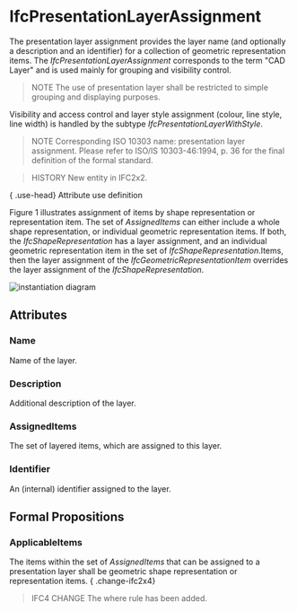 # IfcPresentationLayerAssignment

The presentation layer assignment provides the layer name (and optionally a description and an identifier) for a collection of geometric representation items. The _IfcPresentationLayerAssignment_ corresponds to the term "CAD Layer" and is used mainly for grouping and visibility control.<!-- end of definition -->

> NOTE The use of presentation layer shall be restricted to simple grouping and displaying purposes.

Visibility and access control and layer style assignment (colour, line style, line width) is handled by the subtype _IfcPresentationLayerWithStyle_.

> NOTE Corresponding ISO 10303 name: presentation layer assignment. Please refer to ISO/IS 10303-46:1994, p. 36 for the final definition of the formal standard.

> HISTORY New entity in IFC2x2.

{ .use-head}
Attribute use definition

Figure 1 illustrates assignment of items by shape representation or representation item. The set of _AssignedItems_ can either include a whole shape representation, or individual geometric representation items. If both, the _IfcShapeRepresentation_ has a layer assignment, and an individual geometric representation item in the set of _IfcShapeRepresentation_.Items, then the layer assignment of the _IfcGeometricRepresentationItem_ overrides the layer assignment of the _IfcShapeRepresentation_.

![instantiation diagram](../../../../figures/ifcpresentationlayerassignment-fig1.png "Figure 1 — Presentation layer assignment")

## Attributes

### Name
Name of the layer.

### Description
Additional description of the layer.

### AssignedItems
The set of layered items, which are assigned to this layer.

### Identifier
An (internal) identifier assigned to the layer.

## Formal Propositions

### ApplicableItems
The items within the set of _AssignedItems_ that can be assigned to a presentation layer shall be geometric shape representation or representation items.
{ .change-ifc2x4}
> IFC4 CHANGE The where rule has been added.
